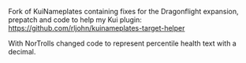 Fork of KuiNameplates containing fixes for the Dragonflight expansion, prepatch and code to help my Kui plugin: https://github.com/rljohn/kuinameplates-target-helper

With NorTrolls changed code to represent percentile health text with a decimal.
